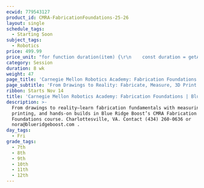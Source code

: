```yaml
---
ecwid: 779543127
product_id: CMRA-FabricationFoundations-25-26
layout: single
schedule_tags:
  - Starting Soon
subject_tags:
  - Robotics
price: 499.99
price_unit: "for function duration(item) {\r\n    const duration = getAttributeValue(item, 'Duration (in weeks)');\r\n    if (isSession(item)) {\r\n       return `${duration} wk`;\r\n    } else if (isOngoing(item)) {\r\n        if (duration === undefined) {\r\n            return \"Flexible\";\r\n        } else if (duration <= 12) {\r\n            return \"2-3 mo\";\r\n        } else if (duration <= 24) {\r\n            return \"4-6 mo\";\r\n        } else {\r\n            return \"6+ mo\";\r\n        }\r\n    } else if (isSingle(item)) {\r\n        return \"1 wk\";\r\n    }\r\n} sessions"
category: Session
duration: 8 wk
weight: 47
page_title: 'Carnegie Mellon Robotics Academy: Fabrication Foundations'
page_subtitle: 'From Drawings to Reality: Fabricate, Measure, 3D Print!'
ribbon: Starts Nov 14
title: 'Carnegie Mellon Robotics Academy: Fabrication Foundations | Blue Ridge Boost'
description: >-
  From drawings to reality—learn fabrication fundamentals with measuring, 3D
  printing, and hands-on builds in Blue Ridge Boost’s CMRA Fabrication
  Foundations course. Charlottesville, VA. Contact (434) 260-0636 or
  nora@blueridgeboost.com .
day_tags:
  - Fri
grade_tags:
  - 7th
  - 8th
  - 9th
  - 10th
  - 11th
  - 12th
---
```


